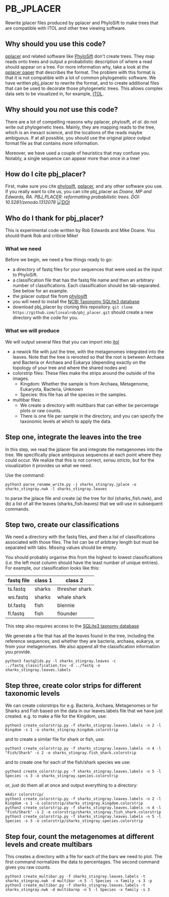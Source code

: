 # PB_JPLACER

Rewrite jplacer files produced by pplacer and PhyloSift to make trees that are compatible with ITOL and other tree viewing software.

## Why should you use this code?


[pplacer](http://matsen.github.io/pplacer/) and related software like [PhyloSift](https://phylosift.wordpress.com/) don't create trees. They map reads
onto trees and output a probabilistic description of where a read should appear on a tree. For more information why, take a look at the 
[pplacer paper](http://journals.plos.org/plosone/article?id=10.1371/journal.pone.0031009) that describes the format. The problem with this format
is that it is not compatible with a lot of common phylogenetic software. We have written pbj_placer to rewrite the format, and to create additional
files that can be used to decorate those phylogenetic trees. This allows complex data sets to be visualized in, for example, [ITOL](https://itol.embl.de).

## Why should you _not_ use this code?

There are a lot of compelling reasons why pplacer, phylosift, _et al_. do not write out phylogenetic trees. Mainly, they are mapping reads to the tree, 
which is an inexact science, and the locations of the reads maybe ambiguous. If at all possible, you should use the original _jplace_ output format file
as that contains more information.

Moreover, we have used a couple of heuristics that may confuse you. Notably, a single sequence can appear more than once in a tree!

## How do I cite pbj_placer?

First, make sure you cite [phylosift](https://www.ncbi.nlm.nih.gov/pubmed/24482762), [pplacer](https://www.ncbi.nlm.nih.gov/pubmed/21034504), and any other software you use. 
If you really want to cite us, you can cite pbj_placer as *Doane, MP and Edwards, RA. PBJ_PLACER: reformatting probabilistic trees. DOI: 10.5281/zenodo.1312078* 
[![DOI](https://zenodo.org/badge/140918593.svg)](https://zenodo.org/badge/latestdoi/140918593)

## Who do I thank for pbj_placer?

This is experimental code written by Rob Edwards and Mike Doane. You should thank Rob and criticie Mike!

### What we need

Before we begin, we need a few things ready to go:

- a directory of fastq files for your sequences that were used as the input to PhyloSift.
- a classification file that has the fastq file name and then an arbitrary number of classifications. Each classification should be tab-separated. See below for an example.
- the jplacer output file from [phylosift](https://github.com/gjospin/PhyloSift)
- you will need to install the [NCBI Taxonomy SQLite3 database](https://github.com/linsalrob/EdwardsLab/tree/master/taxon)
- download pbj_placer by cloning this repository. `git clone https://github.com/linsalrob/pbj_placer.git` should create a new directory with the code for you.

### What we will produce

We will output several files that you can import into [itol](https://itol.embl.de)

- a newick file with just the tree, with the metagenomes integrated into the leaves. Note that the tree is rerooted
so that the root is between Archaea and Bacteria or Archaea and Eukarya (depending exactly on the topology of your tree
and where the shared nodes are)
- colorstrip files: These files make the strips around the outside of the images.
  - Kingdom: Whether the sample is from Archaea, Metagenome, Eukaryota, Bacteria, Unknown
  - Species: this file has all the species in the samples.
- multibar files:
  - We create a directory with multibars that can either be percentage plots or raw counts.
  - There is one file per sample in the directory, and you can specify the taxonomic levels at which to apply the data.



## Step one, integrate the leaves into the tree

In this step, we read the jplacer file and integrate the metagenomes into the tree. We specifically place ambiquous
sequences at each point where they could occur. We realize that this is not correct, _sensu stricto_, but for the 
visualization it provides us what we need. 

Use the command:
```
python3 parse_rename_write.py -j sharks_stingray.jplace -o sharks_stingray.nwk -l sharks_stingray.leaves
```

to parse the jplace file and create (a) the tree for itol (sharks_fish.nwk), and (b) a list of all the leaves
(sharks_fish.leaves) that we will use in subsequent commands.

## Step two, create our classifications

We need a directory with the fastq files, and then a list of classifications associated with those files.
The list can be of arbitrary length but must be separated with tabs. Missing values should be empty.

You should probably organise this from the highest to lowest classifications (i.e. the left most 
column should have the least number of unique entries). For example, our classification looks like this:

| fastq file | class 1 | class 2 |
| --- | --- | --- | 
| ts.fastq | sharks | thresher shark | 
| ws.fastq | sharks | whale shark |
| bl.fastq | fish | blennie |
| fl.fastq | fish | flounder |

This step also requires access to the [SQLite3 taxnomy database](https://github.com/linsalrob/EdwardsLab/tree/master/taxon)

We generate a file that has all the leaves found in the tree, including the reference sequences, and whether they are 
bacteria, archaea, eukarya, or from your metagenomes. We also append all the classification information you provide.

```
python3 fastq2ids.py -l sharks_stingray.leaves -c ../fastq_classification.tsv -d ../fastq -o sharks_stingray.leaves.labels
```

## Step three, create color strips for different taxonomic levels

We can create colorstrips for e.g. Bacteria, Archaea, Metagenomes or for Sharks and Fish based on the data in our 
leaves.labels file that we have just created. e.g. to make a file for the Kingdom, use:

```
python3 create_colorstrip.py -f sharks_stingray.leaves.labels -n 2 -l Kingdom -s 1 -o sharks_stingray.kingdom.colorstrip
```

and to create a similar file for shark or fish, use:

```
python3 create_colorstrip.py -f sharks_stingray.leaves.labels -n 4 -l "Fish/Shark" -s 2 -o sharks_stingray.fish_shark.colorstrip
```

and to create one for each of the fish/shark species we use:

```
python3 create_colorstrip.py -f sharks_stingray.leaves.labels -n 5 -l Species -s 3 -o sharks_stingray.species.colorstrip
```

or, just do them all at once and output everything to a directory:
```angular2html
mkdir colorstrip/
python3 create_colorstrip.py -f sharks_stingray.leaves.labels -n 2 -l Kingdom -s 1 -o colorstrip/sharks_stingray.kingdom.colorstrip
python3 create_colorstrip.py -f sharks_stingray.leaves.labels -n 4 -l "Fish/Shark" -s 2 -o colorstrip/sharks_stingray.fish_shark.colorstrip
python3 create_colorstrip.py -f sharks_stingray.leaves.labels -n 5 -l Species -s 3 -o colorstrip/sharks_stingray.species.colorstrip
```


## Step four, count the metagenomes at different levels and create multibars

This creates a directory with a file for each of the bars we need to plot. The first command normalizes the data to percentages. The second command gives you raw counts.

```
python3 create_multibar.py -f sharks_stingray.leaves.labels -t sharks_stingray.nwk -d multibar -n 5 -l Species -x family -s 3 -p
python3 create_multibar.py -f sharks_stingray.leaves.labels -t sharks_stingray.nwk -d multibarnp -n 5 -l Species -x family -s 3
```



